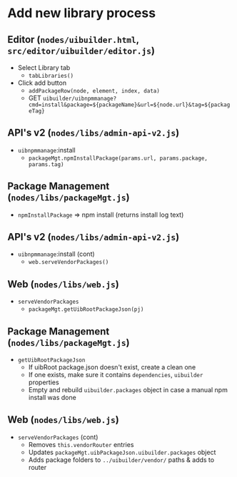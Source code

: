 # Add new library process

## Editor (`nodes/uibuilder.html`, `src/editor/uibuilder/editor.js`)

* Select Library tab
  * `tabLibraries()`
* Click add button
  * `addPackageRow(node, element, index, data)`
  * GET `uibuilder/uibnpmmanage?cmd=install&package=${packageName}&url=${node.url}&tag=${packageTag}`

## API's v2 (`nodes/libs/admin-api-v2.js`)

* `uibnpmmanage`:install
  * `packageMgt.npmInstallPackage(params.url, params.package, params.tag)`

## Package Management (`nodes/libs/packageMgt.js`)

* `npmInstallPackage` => npm install (returns install log text)

## API's v2 (`nodes/libs/admin-api-v2.js`)

* `uibnpmmanage`:install (cont)
  * `web.serveVendorPackages()`

## Web (`nodes/libs/web.js`)

* `serveVendorPackages`
  * `packageMgt.getUibRootPackageJson(pj)`

## Package Management (`nodes/libs/packageMgt.js`)

* `getUibRootPackageJson`
  * If uibRoot package.json doesn't exist, create a clean one
  * If one exists, make sure it contains `dependencies`, `uibuilder` properties
  * Empty and rebuild `uibuilder.packages` object in case a manual npm install was done

## Web (`nodes/libs/web.js`)

* `serveVendorPackages` (cont)
  * Removes `this.vendorRouter` entries
  * Updates `packageMgt.uibPackageJson.uibuilder.packages` object
  * Adds package folders to `../uibuilder/vendor/` paths & adds to router
